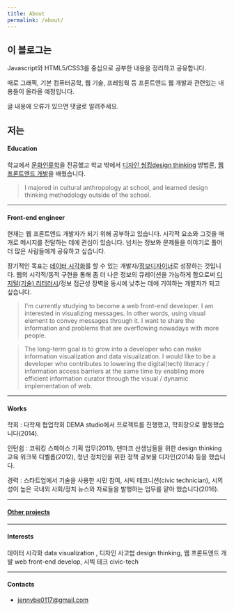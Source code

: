 ```yaml
---
title: About
permalink: /about/
---
```


## 이 블로그는

Javascript와 HTML5/CSS3를 중심으로 공부한 내용을 정리하고 공유합니다.

때로 그래픽, 기본 컴퓨터공학, 웹 기술, 프레임웍 등 프론트엔드 웹 개발과 관련있는 내용들이 올라올 예정입니다.

글 내용에 오류가 있으면 댓글로 알려주세요.

## 저는

#### Education

학교에서 [문화인류학](http://anthro.yonsei.ac.kr/sub01/sub01_01.php)을 전공했고 학교 밖에서 [디자인 씽킹design thinking](http://designtoimprovelife.dk/education/) 방법론, [웹 프론트엔드 개발](http://school.fastcampus.co.kr/dev_fds/)을 배웠습니다.

> I majored in cultural anthropology at school, and learned design thinking methodology outside of the school.

---

#### Front-end engineer

현재는 웹 프론트엔드 개발자가 되기 위해 공부하고 있습니다. 시각적 요소와 그것을 매개로 메시지를 전달하는 데에 관심이 있습니다. 넘치는 정보와 문제들을 이야기로 풀어 더 많은 사람들에게 공유하고 싶습니다.

장기적인 목표는 [데이터 시각화](https://ko.wikipedia.org/wiki/%EB%8D%B0%EC%9D%B4%ED%84%B0_%EC%8B%9C%EA%B0%81%ED%99%94)를 할 수 있는 개발자/[정보디자이너](https://ko.wikipedia.org/wiki/%EC%A0%95%EB%B3%B4_%EB%94%94%EC%9E%90%EC%9D%B8)로 성장하는 것입니다. 웹의 시각적/동적 구현을 통해 좀 더 나은 정보의 큐레이션을 가능하게 함으로써 [디지털(기술) 리터러시](https://en.wikipedia.org/wiki/Digital_literacy)/정보 접근성 장벽을 동시에 낮추는 데에 기여하는 개발자가 되고 싶습니다.

> I'm currently studying to become a web front-end developer. I am interested in visualizing messages. In other words, using visual element to convey messages through it. I want to share the information and problems that are overflowing nowadays with more people.

> The long-term goal is to grow into a developer who can make information visualization and data visualization. I would like to be a developer who contributes to lowering the digital(tech) literacy / information access barriers at the same time by enabling more efficient information curator through the visual / dynamic implementation of web.

---

#### Works

학회
: 다학제 협업학회 DEMA studio에서 프로젝트를 진행했고, 학회장으로 활동했습니다(2014).

인턴쉽
: 코워킹 스페이스 기획 업무(2011), 덴마크 선생님들을 위한 design thinking 교육 워크북 디벨롭(2012), 청년 정치인을 위한 정책 공보물 디자인(2014) 등을 했습니다.

경력
: 스타트업에서 기술을 사용한 시민 참여, 시빅 테크니션(civic technician), 시의성이 높은 국내외 사회/정치 뉴스와 자료들을 발행하는 업무를 맡아 했습니다(2016).

---

#### [Other projects](http://cargocollective.com/jennybehan)

---

#### Interests

데이터 시각화 data visualization , 디자인 사고법 design thinking, 웹 프론트엔드 개발 web front-end develop, 시빅 테크 civic-tech 

---

#### Contacts

* [jennybe0117@gmail.com](jennybe0117@gmail.com)
